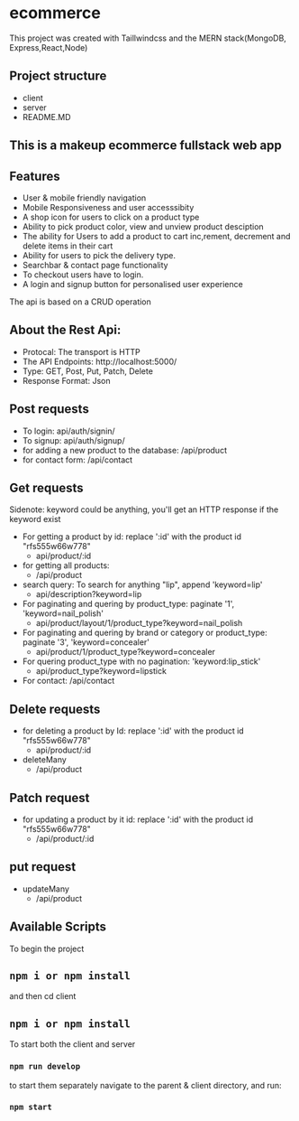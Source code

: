 # ecommerce

This project was created with Taillwindcss and the MERN stack(MongoDB, Express,React,Node)

## Project structure
* client
* server
* README.MD

## This is a makeup ecommerce fullstack web app 

## Features

* User & mobile friendly navigation
* Mobile Responsiveness and user accesssibity
* A shop icon for users to click on a product type
* Ability to pick product color, view and unview product desciption
* The ability for Users to add a product to cart inc,rement, decrement and delete items in their cart
* Ability for users to pick the delivery type. 
* Searchbar & contact page functionality
* To checkout users have to login.
* A login and signup button for personalised user experience

The api is based on a CRUD operation
## About the Rest Api:
* Protocal: The transport is HTTP
* The API Endpoints:  http://localhost:5000/
* Type: GET, Post, Put, Patch, Delete
* Response Format: Json

## Post requests
* To login: api/auth/signin/
* To signup: api/auth/signup/
* for adding a new product to the database: /api/product
* for contact form: /api/contact 


## Get requests
Sidenote: keyword could be anything, you'll get an HTTP response if the keyword exist 
 * For getting a product by id: replace ':id' with the product id "rfs555w66w778"
    * api/product/:id
 * for getting all products:
   * /api/product
 * search query: To search for anything "lip", append 'keyword=lip'
    * api/description?keyword=lip 
 * For paginating and quering by product_type: paginate '1', 'keyword=nail_polish'
    *  api/product/layout/1/product_type?keyword=nail_polish
 * For paginating and quering by brand or category or product_type: paginate '3', 'keyword=concealer'
    * api/product/1/product_type?keyword=concealer
 * For quering product_type with no pagination: 'keyword:lip_stick' 
    * api/product_type?keyword=lipstick
 * For contact: /api/contact
  
 ## Delete requests
 * for deleting a product by  Id: replace ':id' with the product id "rfs555w66w778"
    * api/product/:id
 * deleteMany 
    * /api/product
 ## Patch request
 * for updating a product by it id: replace ':id' with the product id "rfs555w66w778"
    * /api/product/:id
 
 ## put request
 * updateMany
    * /api/product
 
  
## Available Scripts


To begin the project
## `npm i or npm install`

and then cd client

## `npm i or npm install`

To start both the client and server 

### `npm run develop`

to start them separately navigate to the parent & client directory, and run:

### `npm start`


